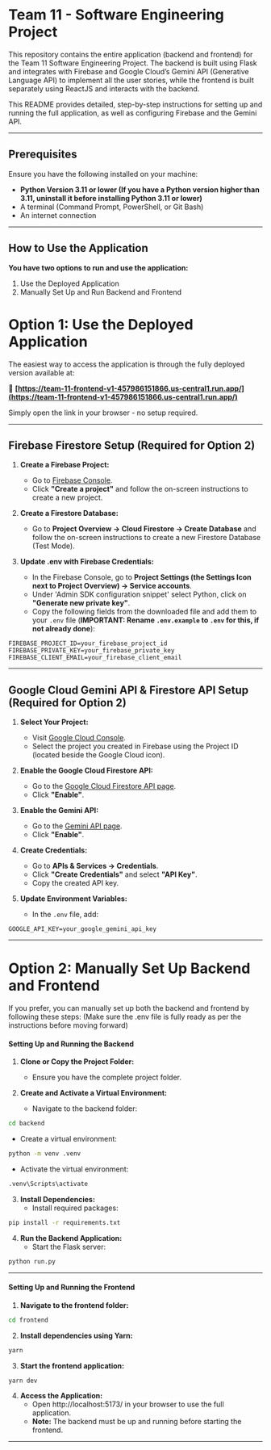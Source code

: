 # Team 11 - Software Engineering Project

This repository contains the entire application (backend and frontend) for the Team 11 Software Engineering Project. The backend is built using Flask and integrates with Firebase and Google Cloud’s Gemini API (Generative Language API) to implement all the user stories, while the frontend is built separately using ReactJS and interacts with the backend.

This README provides detailed, step-by-step instructions for setting up and running the full application, as well as configuring Firebase and the Gemini API.

---

## Prerequisites

Ensure you have the following installed on your machine:

- **Python Version 3.11 or lower (If you have a Python version higher than 3.11, uninstall it before installing Python 3.11 or lower)**
- A terminal (Command Prompt, PowerShell, or Git Bash)
- An internet connection

---

## How to Use the Application

**You have two options to run and use the application:**
1) Use the Deployed Application
2) Manually Set Up and Run Backend and Frontend

# **Option 1: Use the Deployed Application**
The easiest way to access the application is through the fully deployed version available at:

🔗 **[https://team-11-frontend-v1-457986151866.us-central1.run.app/](https://team-11-frontend-v1-457986151866.us-central1.run.app/)**

Simply open the link in your browser - no setup required.

---

## Firebase Firestore Setup (Required for Option 2)

1. **Create a Firebase Project:**
   - Go to [Firebase Console](https://console.firebase.google.com/u/0/).
   - Click **"Create a project"** and follow the on-screen instructions to create a new project.

2. **Create a Firestore Database:**
   - Go to **Project Overview → Cloud Firestore → Create Database** and follow the on-screen instructions to create a new Firestore Database (Test Mode).

3. **Update .env with Firebase Credentials:**
   - In the Firebase Console, go to **Project Settings (the Settings Icon next to Project Overview) → Service accounts**.
   - Under 'Admin SDK configuration snippet' select Python, click on **"Generate new private key"**.
   - Copy the following fields from the downloaded file and add them to your `.env` file (**IMPORTANT: Rename `.env.example` to `.env` for this, if not already done**):

```
FIREBASE_PROJECT_ID=your_firebase_project_id
FIREBASE_PRIVATE_KEY=your_firebase_private_key
FIREBASE_CLIENT_EMAIL=your_firebase_client_email
```

---

## Google Cloud Gemini API & Firestore API Setup (Required for Option 2)

1. **Select Your Project:**
   - Visit [Google Cloud Console](https://console.cloud.google.com/).
   - Select the project you created in Firebase using the Project ID (located beside the Google Cloud icon).

2. **Enable the Google Cloud Firestore API:**
   - Go to the [Google Cloud Firestore API page](https://console.cloud.google.com/apis/api/firestore.googleapis.com/).
   - Click **"Enable"**.

3. **Enable the Gemini API:**
   - Go to the [Gemini API page](https://console.cloud.google.com/apis/api/generativelanguage.googleapis.com/).
   - Click **"Enable"**.

4. **Create Credentials:**
   - Go to **APIs & Services → Credentials**.
   - Click **"Create Credentials"** and select **"API Key"**.
   - Copy the created API key.

5. **Update Environment Variables:**
   - In the `.env` file, add:

```
GOOGLE_API_KEY=your_google_gemini_api_key
```

---

# **Option 2: Manually Set Up Backend and Frontend**

If you prefer, you can manually set up both the backend and frontend by following these steps:
(Make sure the .env file is fully ready as per the instructions before moving forward)

#### **Setting Up and Running the Backend**

1. **Clone or Copy the Project Folder:**
   - Ensure you have the complete project folder.

2. **Create and Activate a Virtual Environment:**
   - Navigate to the backend folder:
     
```bash
cd backend
```
   
   - Create a virtual environment:
     
```bash
python -m venv .venv
```
   
   - Activate the virtual environment:
       
```bash
.venv\Scripts\activate
```

3. **Install Dependencies:**
   - Install required packages:
     
```bash
pip install -r requirements.txt
```

4. **Run the Backend Application:**
   - Start the Flask server:
     
```bash
python run.py
```
   
---

#### **Setting Up and Running the Frontend**

1. **Navigate to the frontend folder:**
   
```bash
cd frontend
```

2. **Install dependencies using Yarn:**
   
```bash
yarn
```

3. **Start the frontend application:**
   
```bash
yarn dev
```

4. **Access the Application:**
   - Open http://localhost:5173/ in your browser to use the full application.
   - **Note:** The backend must be up and running before starting the frontend.

---


